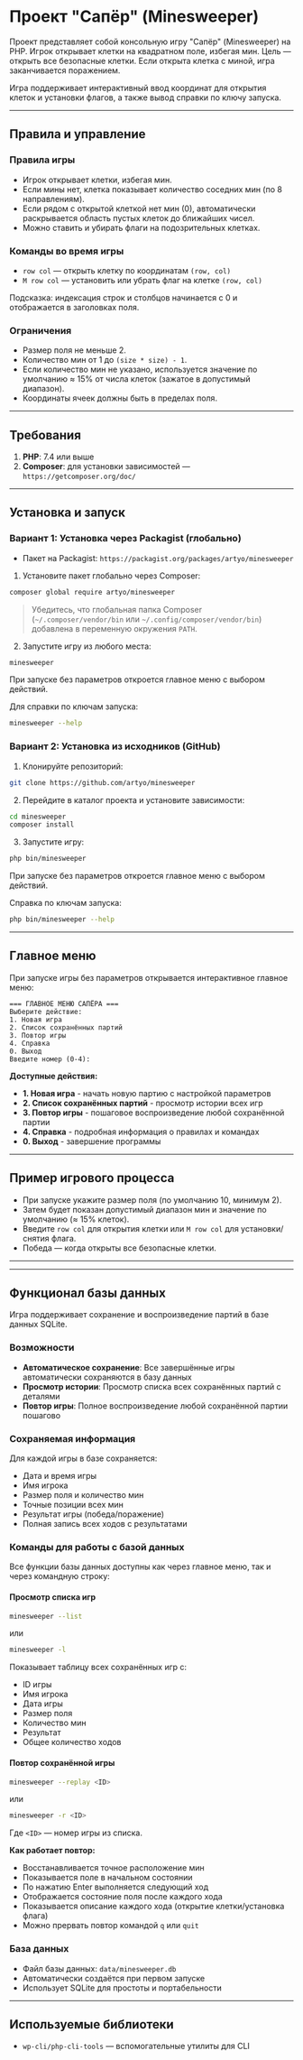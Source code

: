 # Проект "Сапёр" (Minesweeper)

Проект представляет собой консольную игру "Сапёр" (Minesweeper) на PHP. Игрок открывает клетки на квадратном поле, избегая мин. Цель — открыть все безопасные клетки. Если открыта клетка с миной, игра заканчивается поражением.

Игра поддерживает интерактивный ввод координат для открытия клеток и установки флагов, а также вывод справки по ключу запуска.

---

## Правила и управление

### Правила игры
- Игрок открывает клетки, избегая мин.
- Если мины нет, клетка показывает количество соседних мин (по 8 направлениям).
- Если рядом с открытой клеткой нет мин (0), автоматически раскрывается область пустых клеток до ближайших чисел.
- Можно ставить и убирать флаги на подозрительных клетках.

### Команды во время игры
- `row col` — открыть клетку по координатам `(row, col)`
- `M row col` — установить или убрать флаг на клетке `(row, col)`

Подсказка: индексация строк и столбцов начинается с 0 и отображается в заголовках поля.

### Ограничения
- Размер поля не меньше 2.
- Количество мин от 1 до `(size * size) - 1`.
- Если количество мин не указано, используется значение по умолчанию ≈ 15% от числа клеток (зажатое в допустимый диапазон).
- Координаты ячеек должны быть в пределах поля.

---

## Требования
1. **PHP**: 7.4 или выше
2. **Composer**: для установки зависимостей — `https://getcomposer.org/doc/`

---

## Установка и запуск

### Вариант 1: Установка через Packagist (глобально)
- Пакет на Packagist: `https://packagist.org/packages/artyo/minesweeper`

1) Установите пакет глобально через Composer:
```bash
composer global require artyo/minesweeper
```
> Убедитесь, что глобальная папка Composer (`~/.composer/vendor/bin` или `~/.config/composer/vendor/bin`) добавлена в переменную окружения `PATH`.

2) Запустите игру из любого места:
```bash
minesweeper
```
При запуске без параметров откроется главное меню с выбором действий.

Для справки по ключам запуска:
```bash
minesweeper --help
```

### Вариант 2: Установка из исходников (GitHub)
1) Клонируйте репозиторий:
```bash
git clone https://github.com/artyo/minesweeper
```
2) Перейдите в каталог проекта и установите зависимости:
```bash
cd minesweeper
composer install
```
3) Запустите игру:
```bash
php bin/minesweeper
```
При запуске без параметров откроется главное меню с выбором действий.

Справка по ключам запуска:
```bash
php bin/minesweeper --help
```

---

## Главное меню

При запуске игры без параметров открывается интерактивное главное меню:

```
=== ГЛАВНОЕ МЕНЮ САПЁРА ===
Выберите действие:
1. Новая игра
2. Список сохранённых партий
3. Повтор игры
4. Справка
0. Выход
Введите номер (0-4):
```

**Доступные действия:**
- **1. Новая игра** - начать новую партию с настройкой параметров
- **2. Список сохранённых партий** - просмотр истории всех игр
- **3. Повтор игры** - пошаговое воспроизведение любой сохранённой партии
- **4. Справка** - подробная информация о правилах и командах
- **0. Выход** - завершение программы

---

## Пример игрового процесса
- При запуске укажите размер поля (по умолчанию 10, минимум 2).
- Затем будет показан допустимый диапазон мин и значение по умолчанию (≈ 15% клеток).
- Введите `row col` для открытия клетки или `M row col` для установки/снятия флага.
- Победа — когда открыты все безопасные клетки.

---

---

## Функционал базы данных

Игра поддерживает сохранение и воспроизведение партий в базе данных SQLite.

### Возможности
- **Автоматическое сохранение**: Все завершённые игры автоматически сохраняются в базу данных
- **Просмотр истории**: Просмотр списка всех сохранённых партий с деталями
- **Повтор игры**: Полное воспроизведение любой сохранённой партии пошагово

### Сохраняемая информация
Для каждой игры в базе сохраняется:
- Дата и время игры
- Имя игрока
- Размер поля и количество мин
- Точные позиции всех мин
- Результат игры (победа/поражение)
- Полная запись всех ходов с результатами

### Команды для работы с базой данных

Все функции базы данных доступны как через главное меню, так и через командную строку:

#### Просмотр списка игр
```bash
minesweeper --list
```
или
```bash
minesweeper -l
```

Показывает таблицу всех сохранённых игр с:
- ID игры
- Имя игрока
- Дата игры
- Размер поля
- Количество мин
- Результат
- Общее количество ходов

#### Повтор сохранённой игры
```bash
minesweeper --replay <ID>
```
или
```bash
minesweeper -r <ID>
```

Где `<ID>` — номер игры из списка.

**Как работает повтор:**
- Восстанавливается точное расположение мин
- Показывается поле в начальном состоянии
- По нажатию Enter выполняется следующий ход
- Отображается состояние поля после каждого хода
- Показывается описание каждого хода (открытие клетки/установка флага)
- Можно прервать повтор командой `q` или `quit`

### База данных
- Файл базы данных: `data/minesweeper.db`
- Автоматически создаётся при первом запуске
- Использует SQLite для простоты и портабельности

---

## Используемые библиотеки
- `wp-cli/php-cli-tools` — вспомогательные утилиты для CLI
